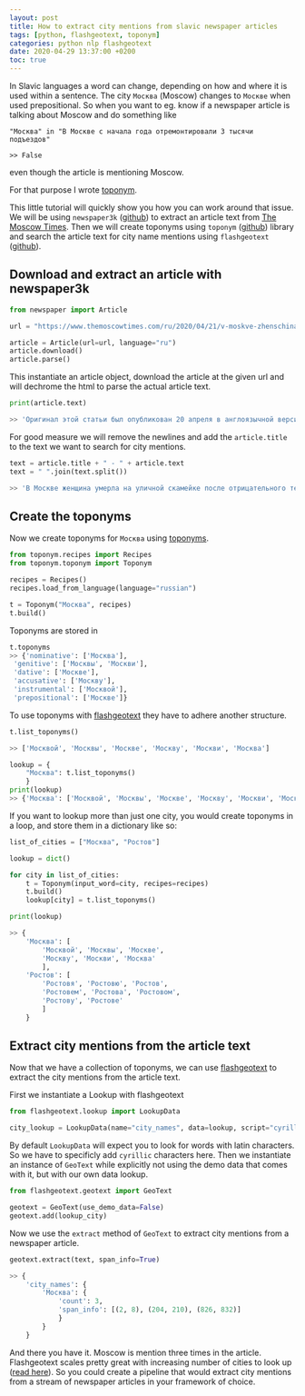 ```yaml
---
layout: post
title: How to extract city mentions from slavic newspaper articles
tags: [python, flashgeotext, toponym]
categories: python nlp flashgeotext
date: 2020-04-29 13:37:00 +0200
toc: true
---
```


In Slavic languages a word can change, depending on how and where it is used within a sentence. The city `Москва` (Moscow) changes to `Москве` when used prepositional. So when you want to eg. know if a newspaper article is talking about Moscow and do something like

```
"Москва" in "В Москве с начала года отремонтировали 3 тысячи подъездов"

>> False
```

even though the article is mentioning Moscow.

For that purpose I wrote [toponym](https://github.com/iwpnd/toponym).

This little tutorial will quickly show you how you can work around that issue. We will be using `newspaper3k` ([github](https://github.com/codelucas/newspaper)) to extract an article text from [The Moscow Times](https://www.themoscowtimes.com/). Then we will create toponyms using `toponym` ([github](https://github.com/iwpnd/toponym)) library and search the article text for city name mentions using `flashgeotext` ([github](https://github.com/iwpnd/flashgeotext)).

## Download and extract an article with newspaper3k

```python
from newspaper import Article

url = "https://www.themoscowtimes.com/ru/2020/04/21/v-moskve-zhenschina-umerla-na-ulichnoi-skameike-posle-otritsatelnogo-testa-na-koronavirus-a125"

article = Article(url=url, language="ru")
article.download()
article.parse()
```

This instantiate an article object, download the article at the given url and will dechrome the html to parse the actual article text.

```python
print(article.text)

>> 'Оригинал этой статьи был опубликован 20 апреля в англоязычной версии сайта The Moscow Times.\n\nКак сообщается, власти Москвы расследуют смерть женщины на скамейке возле ее дома - в день, когда она была выписана после тестирования на коронавирус.\n\nВидеозапись, предоставленная российским телеканалом REN TV, показала, что женщина, которую опознали как 48-летнюю Елену Чуклову, оставалась на скамейке, пока социальные работники и соседи пытались, но так и не смогли проникнуть в ее квартиру. Телеканал сообщил, что Следственный комитет России начал расследование сообщения о смерти женщины.\n\n«У входа женщина почувствовала плохо, социальные работники немедленно вызвали скорую помощь, — говорится в заявлении департамента здравоохранения мэрии Москвы. — Скорая помощь прибыла через 11 минут и, к сожалению, констатировала смерть».\n\nМинистерство здравоохранения сообщило, что женщина умерла в субботу, на следующий день после того, как ее госпитализировали с подозрением на пневмонию. Тогда ее имя не называлось.\n\nКак сообщили в департаменте здравоохранения, вскрытие показало, что женщина умерла от острой сердечной недостаточности. Было отмечено, что у нее была кардиомиопатия, заболевание сердечной мышцы, которое может привести к сердечной недостаточности, и «выраженные изменения в органах алкогольного происхождения».'
```

For good measure we will remove the newlines and add the `article.title` to the text we want to search for city mentions.

```python
text = article.title + " - " + article.text
text = " ".join(text.split())

>> 'В Москве женщина умерла на уличной скамейке после отрицательного теста на коронавирус - Оригинал этой статьи был опубликован 20 апреля в англоязычной версии сайта The Moscow Times. Как сообщается, власти Москвы расследуют смерть женщины на скамейке возле ее дома - в день, когда она была выписана после тестирования на коронавирус. Видеозапись, предоставленная российским телеканалом REN TV, показала, что женщина, которую опознали как 48-летнюю Елену Чуклову, оставалась на скамейке, пока социальные работники и соседи пытались, но так и не смогли проникнуть в ее квартиру. Телеканал сообщил, что Следственный комитет России начал расследование сообщения о смерти женщины. «У входа женщина почувствовала плохо, социальные работники немедленно вызвали скорую помощь, — говорится в заявлении департамента здравоохранения мэрии Москвы. — Скорая помощь прибыла через 11 минут и, к сожалению, констатировала смерть». Министерство здравоохранения сообщило, что женщина умерла в субботу, на следующий день после того, как ее госпитализировали с подозрением на пневмонию. Тогда ее имя не называлось. Как сообщили в департаменте здравоохранения, вскрытие показало, что женщина умерла от острой сердечной недостаточности. Было отмечено, что у нее была кардиомиопатия, заболевание сердечной мышцы, которое может привести к сердечной недостаточности, и «выраженные изменения в органах алкогольного происхождения».'
```

## Create the toponyms

Now we create toponyms for `Москва` using [toponyms](https://github.com/iwpnd/toponym).

```python
from toponym.recipes import Recipes
from toponym.toponym import Toponym

recipes = Recipes()
recipes.load_from_language(language="russian")

t = Toponym("Москва", recipes)
t.build()
```

Toponyms are stored in

```python
t.toponyms
>> {'nominative': ['Москва'],
 'genitive': ['Москвы', 'Москви'],
 'dative': ['Москве'],
 'accusative': ['Москву'],
 'instrumental': ['Москвой'],
 'prepositional': ['Москве']}
```

To use toponyms with [flashgeotext](https://github.com/iwpnd/flashgeotext) they have to adhere another structure.

```python
t.list_toponyms()

>> ['Москвой', 'Москвы', 'Москве', 'Москву', 'Москви', 'Москва']

lookup = {
    "Москва": t.list_toponyms()
    }
print(lookup)
>> {'Москва': ['Москвой', 'Москвы', 'Москве', 'Москву', 'Москви', 'Москва']}
```

If you want to lookup more than just one city, you would create toponyms in a loop, and store them in a dictionary like so:

```python
list_of_cities = ["Москва", "Ростов"]

lookup = dict()

for city in list_of_cities:
    t = Toponym(input_word=city, recipes=recipes)
    t.build()
    lookup[city] = t.list_toponyms()

print(lookup)

>> {
    'Москва': [
        'Москвой', 'Москвы', 'Москве',
        'Москву', 'Москви', 'Москва'
        ],
    'Ростов': [
        'Ростовя', 'Ростовю', 'Ростов',
        'Ростовем', 'Ростова', 'Ростовом',
        'Ростову', 'Ростове'
        ]
    }
```

## Extract city mentions from the article text

Now that we have a collection of toponyms, we can use [flashgeotext](https://github.com/iwpnd/flashgeotext) to extract the city mentions from the article text.

First we instantiate a Lookup with flashgeotext

```python
from flashgeotext.lookup import LookupData

city_lookup = LookupData(name="city_names", data=lookup, script="cyrillic")
```

By default `LookupData` will expect you to look for words with latin characters. So we have to specificly add `cyrillic` characters here. Then we instantiate an instance of `GeoText` while explicitly not using the demo data that comes with it, but with our own data lookup.

```python
from flashgeotext.geotext import GeoText

geotext = GeoText(use_demo_data=False)
geotext.add(lookup_city)
```

Now we use the `extract` method of `GeoText` to extract city mentions from a newspaper article.

```python
geotext.extract(text, span_info=True)

>> {
    'city_names': {
        'Москва': {
            'count': 3,
            'span_info': [(2, 8), (204, 210), (826, 832)]
            }
        }
    }
```

And there you have it. Moscow is mention three times in the article. Flashgeotext scales pretty great with increasing number of cities to look up ([read here](https://iwpnd.pw/articles/2020-02/flashgeotext-library)). So you could create a pipeline that would extract city mentions from a stream of newspaper articles in your framework of choice.
